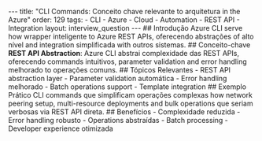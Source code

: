 --- title: "CLI Commands: Conceito chave relevante to arquitetura in the Azure" order: 129 tags: - CLI - Azure - Cloud - Automation - REST API - Integration layout: interview_question --- ## Introdução Azure CLI serve how wrapper inteligente to Azure REST APIs, oferecendo abstrações of alto nível and integration simplificada with outros sistemas. ## Conceito-chave **REST API Abstraction**: Azure CLI abstrai complexidade das REST APIs, oferecendo commands intuitivos, parameter validation and error handling melhorado to operações comuns. ## Tópicos Relevantes - REST API abstraction layer - Parameter validation automática - Error handling melhorado - Batch operations support - Template integration ## Exemplo Prático CLI commands que simplificam operações complexas how network peering setup, multi-resource deployments and bulk operations que seriam verbosas via REST API direta. ## Benefícios - Complexidade reduzida - Error handling robusto - Operations abstraídas - Batch processing - Developer experience otimizada